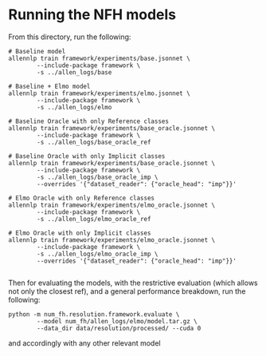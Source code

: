 # Running the NFH models

From this directory, run the following:

```
# Baseline model
allennlp train framework/experiments/base.jsonnet \
        --include-package framework \ 
        -s ../allen_logs/base
      
# Baseline + Elmo model
allennlp train framework/experiments/elmo.jsonnet \
        --include-package framework \
        -s ../allen_logs/elmo
        
# Baseline Oracle with only Reference classes
allennlp train framework/experiments/base_oracle.jsonnet \
        --include-package framework \
        -s ../allen_logs/base_oracle_ref
        
# Baseline Oracle with only Implicit classes
allennlp train framework/experiments/base_oracle.jsonnet \
        --include-package framework \
        -s ../allen_logs/base_oracle_imp \
        --overrides '{"dataset_reader": {"oracle_head": "imp"}}'
        
# Elmo Oracle with only Reference classes
allennlp train framework/experiments/elmo_oracle.jsonnet \
        --include-package framework \
        -s ../allen_logs/elmo_oracle_ref
        
# Elmo Oracle with only Implicit classes
allennlp train framework/experiments/elmo_oracle.jsonnet \
        --include-package framework \
        -s ../allen_logs/elmo_oracle_imp \
        --overrides '{"dataset_reader": {"oracle_head": "imp"}}'
        

```

Then for evaluating the models, with the restrictive evaluation
(which allows not only the closest ref), and a general performance
 breakdown, run the following:

```
python -m num_fh.resolution.framework.evaluate \
        --model num_fh/allen_logs/elmo/model.tar.gz \
        --data_dir data/resolution/processed/ --cuda 0
```
and accordingly with any other relevant model 